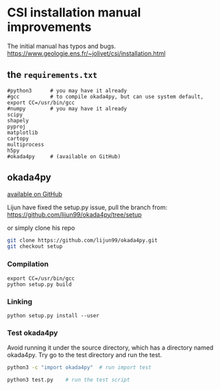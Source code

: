 # CSI installation manual improvements

The initial manual has typos and bugs.
https://www.geologie.ens.fr/~jolivet/csi/installation.html

## the `requirements.txt`
```
#python3      # you may have it already
#gcc          # to compile okada4py, but can use system default, export CC=/usr/bin/gcc
#numpy        # you may have it already
scipy
shapely
pyproj
matplotlib
cartopy
multiprocess
h5py
#okada4py     # (available on GitHub)
```

## okada4py

[available on GitHub](https://github.com/jolivetr/okada4py)

Lijun have fixed the setup.py issue, pull the branch from:
https://github.com/lijun99/okada4py/tree/setup

or simply clone his repo
```bash
git clone https://github.com/lijun99/okada4py.git
git checkout setup
```

### Compilation
```
export CC=/usr/bin/gcc
python setup.py build
```

### Linking
```
python setup.py install --user
```


### Test okada4py

Avoid running it under the source directory, which has a directory named okada4py. Try go to the test directory and run the test.

```bash
python3 -c "import okada4py"  # run import test

python3 test.py    # run the test script
```
